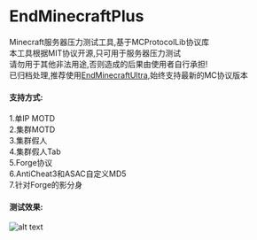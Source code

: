# EndMinecraftPlus
Minecraft服务器压力测试工具,基于MCProtocolLib协议库<br>
本工具根据MIT协议开源,只可用于服务器压力测试<br>
请勿用于其他非法用途,否则造成的后果由使用者自行承担!<br>
已归档处理,推荐使用<a href="https://github.com/CirnoTH/EndMinecraftUltra">EndMinecraftUltra</a>,始终支持最新的MC协议版本

#### 支持方式: ####
1.单IP MOTD<br>
2.集群MOTD<br>
3.集群假人<br>
4.集群假人Tab<br>
5.Forge协议<br>
6.AntiCheat3和ASAC自定义MD5<br>
7.针对Forge的影分身

#### 测试效果: ####
![alt text](https://s1.ax1x.com/2018/12/07/F1hmYF.png)
